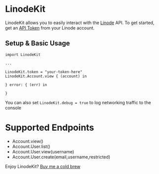 # LinodeKit

LinodeKit allows you to easily interact with the [Linode](https://www.linode.com/) API. To get started, get an [API Token](https://www.linode.com/docs/products/tools/cloud-manager/guides/cloud-api-keys) from your Linode account.


## Setup & Basic Usage

```
import LinodeKit

...

LinodeKit.token = "your-token-here"
LinodeKit.Account.view { (account) in
    
} error: { (err) in
    
}
```

You can also set `LinodeKit.debug = true` to log networking traffic to the console


# Supported Endpoints
- Account.view()
- Account.User.list()
- Account.User.view(username)
- Account.User.create(email,username,restricted)



Enjoy LinodeKit? [Buy me a cold brew](https://venmo.com/code?user_id=2086648682643456668&printed=1)